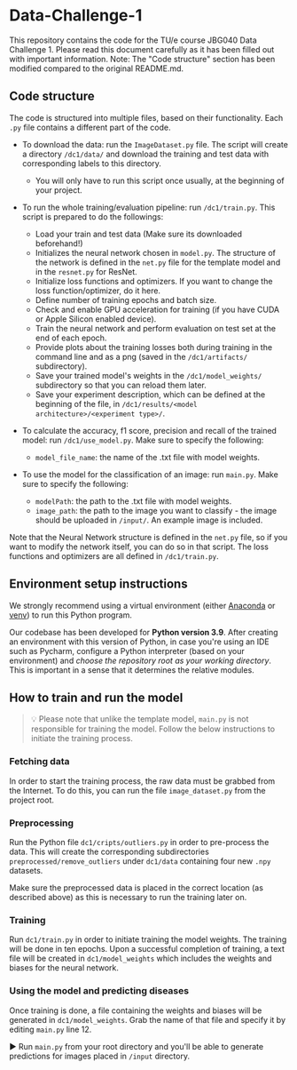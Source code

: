 # Data-Challenge-1
This repository contains the code for the TU/e course JBG040 Data Challenge 1.
Please read this document carefully as it has been filled out with important information.
Note: The "Code structure" section has been modified compared to the original README.md.




## Code structure
The code is structured into multiple files, based on their functionality. 
Each `.py` file contains a different part of the code. 

- To download the data: run the `ImageDataset.py` file. The script will create a directory `/dc1/data/` and download the training and test data with corresponding labels to this directory. 
    - You will only have to run this script once usually, at the beginning of your project.

- To run the whole training/evaluation pipeline: run `/dc1/train.py`. This script is prepared to do the followings:
    - Load your train and test data (Make sure its downloaded beforehand!)
    - Initializes the neural network chosen in `model.py`. The structure of the network is defined in the `net.py` file for the template model and in the `resnet.py` for ResNet.
    - Initialize loss functions and optimizers. If you want to change the loss function/optimizer, do it here.
    - Define number of training epochs and batch size.
    - Check and enable GPU acceleration for training (if you have CUDA or Apple Silicon enabled device).
    - Train the neural network and perform evaluation on test set at the end of each epoch.
    - Provide plots about the training losses both during training in the command line and as a png (saved in the `/dc1/artifacts/` subdirectory).
    - Save your trained model's weights in the `/dc1/model_weights/` subdirectory so that you can reload them later.
    - Save your experiment description, which can be defined at the beginning of the file, in `/dc1/results/<model architecture>/<experiment type>/`.

- To calculate the accuracy, f1 score, precision and recall of the trained model: run `/dc1/use_model.py`. Make sure to specify the following:
    - `model_file_name`: the name of the .txt file with model weights.

- To use the model for the classification of an image: run `main.py`. Make sure to specify the following:
    - `modelPath`: the path to the .txt file with model weights.
    - `image_path`: the path to the image you want to classify - the image should be uploaded in `/input/`. An example image is included.

Note that the Neural Network structure is defined in the `net.py` file, so if you want to modify the network itself, you can do so in that script.
The loss functions and optimizers are all defined in `/dc1/train.py`.

## Environment setup instructions
We strongly recommend using a virtual environment (either [Anaconda](https://www.anaconda.com/) or [venv](https://docs.python.org/3/library/venv.html)) to run this Python program.

Our codebase has been developed for **Python version 3.9**. After creating an environment with this version of Python, in case you're using an IDE such as Pycharm, configure a Python interpreter (based on your environment)
and _choose the repository root as your working directory_. This is important in a sense that it determines the relative modules.




## How to train and run the model
> 💡 Please note that unlike the template model, `main.py` is not responsible for training the model. Follow the below instructions to initiate the training process.

### Fetching data
In order to start the training process, the raw data must be grabbed from the Internet.
To do this, you can run the file `image_dataset.py` from the project root.


### Preprocessing
Run the Python file `dc1/cripts/outliers.py` in order to pre-process the data.
This will create the corresponding subdirectories `preprocessed/remove_outliers` under `dc1/data` containing four new `.npy` datasets.

Make sure the preprocessed data is placed in the correct location (as described above) as this is necessary to run the training later on.

### Training
Run `dc1/train.py` in order to initiate training the model weights. The training will be done in ten epochs.
Upon a successful completion of training, a text file will be created in `dc1/model_weights` which includes the weights and biases for the neural network.



### Using the model and predicting diseases
Once training is done, a file containing the weights and biases will be generated in `dc1/model_weights`.
Grab the name of that file and specify it by editing `main.py` line 12. 

▶️ Run `main.py` from your root directory and you'll be able to generate predictions for images placed in `/input` directory.


